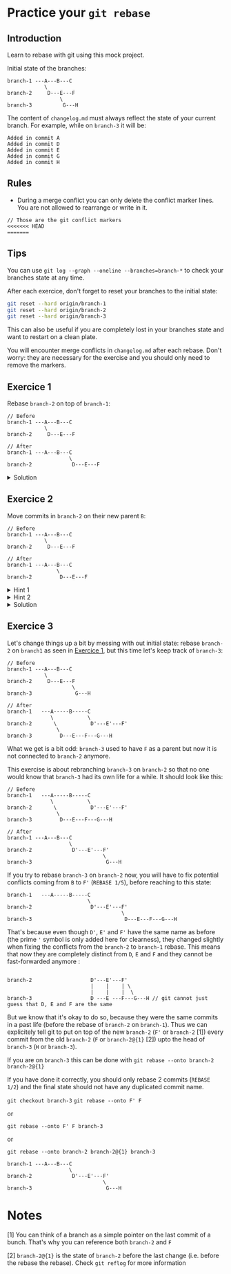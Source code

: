 # Practice your `git rebase`

## Introduction

Learn to rebase with git using this mock project.

Initial state of the branches:
```
branch-1 ---A---B---C
            \
branch-2     D---E---F
                 \
branch-3          G---H
```

The content of `changelog.md` must always reflect the state of your current branch. For example, while on `branch-3` it will be:
```
Added in commit A
Added in commit D
Added in commit E
Added in commit G
Added in commit H
```

## Rules

 - During a merge conflict you can only delete the conflict marker lines. You are not allowed to rearrange or write in it.
 ```
// Those are the git conflict markers
<<<<<<< HEAD
=======
```

## Tips

You can use `git log --graph --oneline --branches=branch-*` to check your branches state at any time.

After each exercice, don't forget to reset your branches to the initial state:
```bash
git reset --hard origin/branch-1
git reset --hard origin/branch-2
git reset --hard origin/branch-3
```

This can also be useful if you are completely lost in your branches state and want to restart on a clean plate.

You will encounter merge conflicts in `changelog.md` after each rebase. Don't worry: they are necessary for the exercise and you should only need to remove the markers.

## Exercice 1

Rebase `branch-2` on top of `branch-1`:
```
// Before
branch-1 ---A---B---C
            \
branch-2     D---E---F

// After
branch-1 ---A---B---C
                    \
branch-2             D---E---F
```

<details>
  <summary>Solution</summary>

    git checkout branch-2
    git rebase branch-1

</details>

## Exercice 2

Move commits in `branch-2` on their new parent `B`:
```
// Before
branch-1 ---A---B---C
            \
branch-2     D---E---F

// After
branch-1 ---A---B---C
                \
branch-2         D---E---F
```

<details>
  <summary>Hint 1</summary>

    --onto

</details>

<details>
  <summary>Hint 2</summary>

    git rebase --onto <new-parent> <old-parent>

</details>

<details>
  <summary>Solution</summary>

    git checkout branch-2
    git rebase --onto b7fb633 7b26bca7
                        ^         ^
                        B         A

</details>

## Exercice 3

Let's change things up a bit by messing with out initial state: rebase `branch-2` on `branch1` as seen in [Exercice 1](#exercise-1), but this time let's keep track of `branch-3`:
```
// Before
branch-1 ---A---B---C
            \
branch-2     D---E---F
                     \
branch-3              G---H

// After
branch-1   ---A-----B-----C
              \           \
branch-2       \           D'---E'---F'
                \
branch-3         D---E---F---G---H
```

What we get is a bit odd: `branch-3` used to have `F` as a parent but now it is not connected to `branch-2` anymore.

This exercise is about rebranching `branch-3` on `branch-2` so that no one would know that `branch-3` had its own life for a while. It should look like this:
```
// Before
branch-1   ---A-----B-----C
              \           \
branch-2       \           D'---E'---F'
                \
branch-3         D---E---F---G---H

// After
branch-1 ---A---B---C
                    \
branch-2             D'---E'---F'
                               \
branch-3                        G---H
```

If you try to rebase `branch-3` on `branch-2` now, you will have to fix potential conflicts coming from `B` to `F'` (`REBASE 1/5`), before reaching to this state:
```
branch-1   ---A-----B-----C
                          \
branch-2                   D'---E'---F'
                                     \
branch-3                              D---E---F---G---H
```

That's because even though `D'`, `E'` and `F'` have the same name as before (the prime `'` symbol is only added here for clearness), they changed slightly when fixing the conflicts from the `branch-2` to `branch-1` rebase. This means that now they are completely distinct from `D`, `E` and `F` and they cannot be fast-forwarded anymore :
```

branch-2                   D'---E'---F'
                           |    |    | \
                           |    |    |  \
branch-3                   D ---E ---F---G---H // git cannot just guess that D, E and F are the same
```

But we know that it's okay to do so, because they were the same commits in a past life (before the rebase of `branch-2` on `branch-1`). Thus we can explicitely tell git to put on top of the new `branch-2` (`F'` or `branch-2` [1]) every commit from the old `branch-2` (`F` or `branch-2@{1}` [2]) upto the head of `branch-3` (`H` or `branch-3`).

If you are on `branch-3` this can be done with `git rebase --onto branch-2 branch-2@{1}`

If you have done it correctly, you should only rebase 2 commits (`REBASE 1/2`) and the final state should not have any duplicated commit name.

`git checkout branch-3`
`git rebase --onto F' F`

or

`git rebase --onto F' F branch-3`

or

`git rebase --onto branch-2 branch-2@{1} branch-3`

```
branch-1 ---A---B---C
                    \
branch-2             D'---E'---F'
                               \
branch-3                        G---H
```



# Notes
[1] You can think of a branch as a simple pointer on the last commit of a bunch. That's why you can reference both `branch-2` and `F`

[2] `branch-2@{1}` is the state of `branch-2` before the last change (i.e. before the rebase the rebase). 
Check `git reflog` for more information
